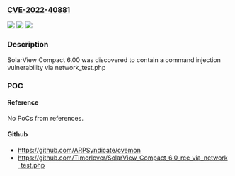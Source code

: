 ### [CVE-2022-40881](https://cve.mitre.org/cgi-bin/cvename.cgi?name=CVE-2022-40881)
![](https://img.shields.io/static/v1?label=Product&message=n%2Fa&color=blue)
![](https://img.shields.io/static/v1?label=Version&message=n%2Fa&color=blue)
![](https://img.shields.io/static/v1?label=Vulnerability&message=n%2Fa&color=brighgreen)

### Description

SolarView Compact 6.00 was discovered to contain a command injection vulnerability via network_test.php

### POC

#### Reference
No PoCs from references.

#### Github
- https://github.com/ARPSyndicate/cvemon
- https://github.com/Timorlover/SolarView_Compact_6.0_rce_via_network_test.php

